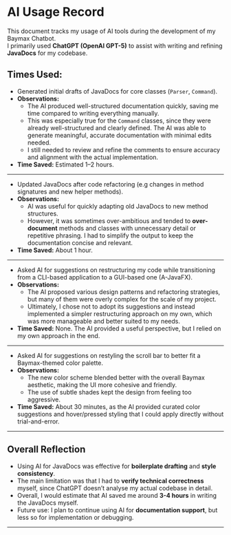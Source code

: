 # AI Usage Record

This document tracks my usage of AI tools during the development of my Baymax Chatbot.  
I primarily used **ChatGPT (OpenAI GPT-5)** to assist with writing and refining **JavaDocs** for my codebase.

## Times Used:

- Generated initial drafts of JavaDocs for core classes (`Parser`, `Command`).
- **Observations:**
    - The AI produced well-structured documentation quickly, saving me time compared to writing everything manually.
    - This was especially true for the `Command` classes, since they were already well-structured and clearly defined. The AI was able to generate meaningful, accurate documentation with minimal edits needed.
    - I still needed to review and refine the comments to ensure accuracy and alignment with the actual implementation.
- **Time Saved:** Estimated 1–2 hours.

---

- Updated JavaDocs after code refactoring (e.g changes in method signatures and new helper methods).
- **Observations:**
    - AI was useful for quickly adapting old JavaDocs to new method structures.
    - However, it was sometimes over-ambitious and tended to **over-document** methods and classes with unnecessary detail or repetitive phrasing. I had to simplify the output to keep the documentation concise and relevant.
- **Time Saved:** About 1 hour.

---

- Asked AI for suggestions on restructuring my code while transitioning from a CLI-based application to a GUI-based one (A-JavaFX).
- **Observations:**
    - The AI proposed various design patterns and refactoring strategies, but many of them were overly complex for the scale of my project.
    - Ultimately, I chose not to adopt its suggestions and instead implemented a simpler restructuring approach on my own, which was more manageable and better suited to my needs.
- **Time Saved:** None. The AI provided a useful perspective, but I relied on my own approach in the end.

---

- Asked AI for suggestions on restyling the scroll bar to better fit a Baymax-themed color palette.
- **Observations:**
  - The new color scheme blended better with the overall Baymax aesthetic, making the UI more cohesive and friendly.
  - The use of subtle shades kept the design from feeling too aggressive.
- **Time Saved:** About 30 minutes, as the AI provided curated color suggestions and hover/pressed styling that I could apply directly without trial-and-error.

---

## Overall Reflection
- Using AI for JavaDocs was effective for **boilerplate drafting** and **style consistency**.
- The main limitation was that I had to **verify technical correctness** myself, since ChatGPT doesn’t analyse my actual codebase in detail.
- Overall, I would estimate that AI saved me around **3-4 hours** in writing the JavaDocs myself.
- Future use: I plan to continue using AI for **documentation support**, but less so for implementation or debugging.

---

